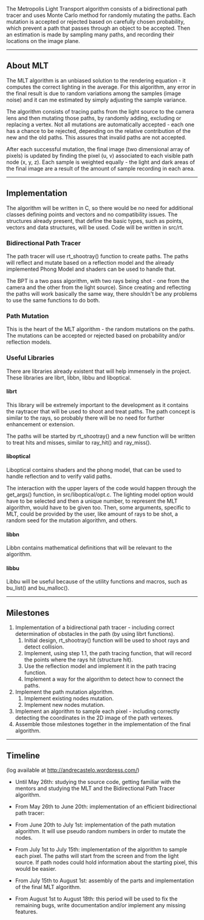 The Metropolis Light Transport algorithm consists of a bidirectional
path tracer and uses Monte Carlo method for randomly mutating the paths.
Each mutation is accepted or rejected based on carefully chosen
probability, which prevent a path that passes through an object to be
accepted. Then an estimation is made by sampling many paths, and
recording their locations on the image plane.

------------------------------------------------------------------------

## About MLT

The MLT algorithm is an unbiased solution to the rendering equation - it
computes the correct lighting in the average. For this algorithm, any
error in the final result is due to random variations among the samples
(image noise) and it can me estimated by simply adjusting the sample
variance.

The algorithm consists of tracing paths from the light source to the
camera lens and then mutating those paths, by randomly adding, excluding
or replacing a vertex. Not all mutations are automatically accepted -
each one has a chance to be rejected, depending on the relative
contribution of the new and the old paths. This assures that invalid
paths are not accepted.

After each successful mutation, the final image (two dimensional array
of pixels) is updated by finding the pixel (u, v) associated to each
visible path node (x, y, z). Each sample is weighted equally - the light
and dark areas of the final image are a result of the amount of sample
recording in each area.

------------------------------------------------------------------------

## Implementation

The algorithm will be written in C, so there would be no need for
additional classes defining points and vectors and no compatibility
issues. The structures already present, that define the basic types,
such as points, vectors and data structures, will be used. Code will be
written in src/rt.

### Bidirectional Path Tracer

The path tracer will use rt_shootray() function to create paths. The
paths will reflect and mutate based on a reflection model and the
already implemented Phong Model and shaders can be used to handle that.

The BPT is a two pass algorithm, with two rays being shot - one from the
camera and the other from the light source). Since creating and
reflecting the paths will work basically the same way, there shouldn't
be any problems to use the same functions to do both.

### Path Mutation

This is the heart of the MLT algorithm - the random mutations on the
paths. The mutations can be accepted or rejected based on probability
and/or reflection models.

### Useful Libraries

There are libraries already existent that will help immensely in the
project. These libraries are librt, libbn, libbu and liboptical.

#### librt

This library will be extremely important to the development as it
contains the raytracer that will be used to shoot and treat paths. The
path concept is similar to the rays, so probably there will be no need
for further enhancement or extension.

The paths will be started by rt_shootray() and a new function will be
written to treat hits and misses, similar to ray_hit() and ray_miss().

#### liboptical

Liboptical contains shaders and the phong model, that can be used to
handle reflection and to verify valid paths.

The interaction with the upper layers of the code would happen through
the get_args() function, in src/liboptical/opt.c. The lighting model
option would have to be selected and then a unique number, to represent
the MLT algorithm, would have to be given too. Then, some arguments,
specific to MLT, could be provided by the user, like amount of rays to
be shot, a random seed for the mutation algorithm, and others.

#### libbn

Libbn contains mathematical definitions that will be relevant to the
algorithm.

#### libbu

Libbu will be useful because of the utility functions and macros, such
as bu_list() and bu_malloc().

------------------------------------------------------------------------

## Milestones

1.  Implementation of a bidirectional path tracer - including correct
    determination of obstacles in the path (by using librt functions).
    1.  Initial design, rt_shootray() function will be used to shoot
        rays and detect collision.
    2.  Implement, using step 1.1, the path tracing function, that will
        record the points where the rays hit (structure hit).
    3.  Use the reflection model and implement it in the path tracing
        function.
    4.  Implement a way for the algorithm to detect how to connect the
        paths.
2.  Implement the path mutation algorithm.
    1.  Implement existing nodes mutation.
    2.  Implement new nodes mutation.
3.  Implement an algorithm to sample each pixel - including correctly
    detecting the coordinates in the 2D image of the path vertexes.
4.  Assemble those milestones together in the implementation of the
    final algorithm.

------------------------------------------------------------------------

## Timeline

(log available at <http://andrecastelo.wordpress.com/>)

-   Until May 26th: studying the source code, getting familiar with the
    mentors and studying the MLT and the Bidirectional Path Tracer
    algorithm.

<!-- -->

-   From May 26th to June 20th: implementation of an efficient
    bidirectional path tracer:

<!-- -->

-   From June 20th to July 1st: implementation of the path mutation
    algorithm. It will use pseudo random numbers in order to mutate the
    nodes.

<!-- -->

-   From July 1st to July 15th: implementation of the algorithm to
    sample each pixel. The paths will start from the screen and from the
    light source. If path nodes could hold information about the
    starting pixel, this would be easier.

<!-- -->

-   From July 15th to August 1st: assembly of the parts and
    implementation of the final MLT algorithm.

<!-- -->

-   From August 1st to August 18th: this period will be used to fix the
    remaining bugs, write documentation and/or implement any missing
    features.